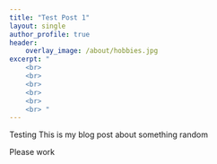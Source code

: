 ```yaml
---
title: "Test Post 1"
layout: single
author_profile: true
header:
    overlay_image: /about/hobbies.jpg
excerpt: "
    <br>
    <br>
    <br>
    <br>
    <br>
    <br> "
---
```



Testing This is my blog post about something random 

Please work 